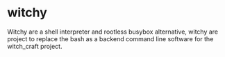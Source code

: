 # witchy
Witchy are a shell interpreter and rootless busybox alternative, witchy are project to replace the bash as a backend command line software for the witch_craft project.

